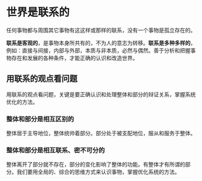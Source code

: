# 世界是联系的

任何事物都与周围其它事物有这这样或那样的联系，没有一个事物是孤立存在的。

**联系是客观的**，是事物本身所共有的，不为人的意志为转移。**联系是多种多样的**，例如：直接与间接，内部与外部，本质与非本质，必然与偶然。善于分析和把握事物存在和发展的各种条件，才能正确的认识和改造世界。

## 用联系的观点看问题

用联系的观点看问题，关键是要正确认识和处理整体和部分的辩证关系，掌握系统优化的方法。

### 整体和部分是相互区别的

整体居于主导地位，整体统帅着部分。部分处于被支配地位，服从和服务于整体。

### 整体和部分是相互联系、密不可分的

整体离开了部分就不存在，部分的变化影响了整体的功能。有整体才有所谓的部分。我们要用全局的、综合的思维方式来认识事物，掌握优化系统的方法。

